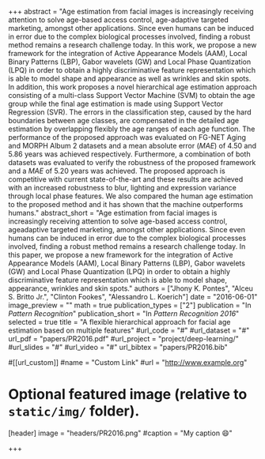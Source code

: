 +++
abstract = "Age estimation from facial images is increasingly receiving attention to solve age-based access control, age-adaptive targeted marketing, amongst other applications. Since even humans can be induced in error due to the complex biological processes involved, finding a robust method remains a research challenge today. In this work, we propose a new framework for the integration of Active Appearance Models (AAM), Local Binary Patterns (LBP), Gabor wavelets (GW) and Local Phase Quantization (LPQ) in order to obtain a highly discriminative feature representation which is able to model shape and appearance as well as wrinkles and skin spots. In addition, this work proposes a novel hierarchical age estimation approach consisting of a multi-class Support Vector Machine (SVM) to obtain the age group while the final age estimation is made using Support Vector Regression (SVR). The errors in the classification step, caused by the hard boundaries between age classes, are compensated in the detailed age estimation by overlapping flexibly the age ranges of each age function. The performance of the proposed approach was evaluated on FG-NET Aging and MORPH Album 2 datasets and a mean absolute error ($MAE$) of 4.50 and 5.86 years was achieved respectively. Furthermore, a combination of both datasets was evaluated to verify the robustness of the proposed framework and a $MAE$ of 5.20 years was achieved. The proposed approach is competitive with current state-of-the-art and these results are achieved with an increased robustness to blur, lighting and expression variance through local phase features. We also compared the human age estimation to the proposed method and it has shown that the machine outperforms humans."
abstract_short = "Age estimation from facial images is increasingly receiving attention to solve age-based access control, ageadaptive targeted marketing, amongst other applications. Since even humans can be induced in error due to the complex biological processes involved, finding a robust method remains a research challenge today. In this paper, we propose a new framework for the integration of Active Appearance Models (AAM), Local Binary Patterns (LBP), Gabor wavelets (GW) and Local Phase Quantization (LPQ) in order to obtain a highly discriminative feature representation which is able to model shape, appearance, wrinkles and skin spots."
authors = ["Jhony K. Pontes", "Alceu S. Britto Jr.", "Clinton Fookes", "Alessandro L. Koerich"]
date = "2016-06-01"
image_preview = ""
math = true
publication_types = ["2"]
publication = "In *Pattern Recognition*"
publication_short = "In *Pattern Recognition 2016*"
selected = true
title = "A flexible hierarchical approach for facial age estimation based on multiple features"
#url_code = "#"
#url_dataset = "#"
url_pdf = "papers/PR2016.pdf"
#url_project = "project/deep-learning/"
#url_slides = "#"
#url_video = "#"
url_bibtex = "papers/PR2016.bib"

#[[url_custom]]
#name = "Custom Link"
#url = "http://www.example.org"

# Optional featured image (relative to `static/img/` folder).
[header]
image = "headers/PR2016.png"
#caption = "My caption :smile:"

+++

